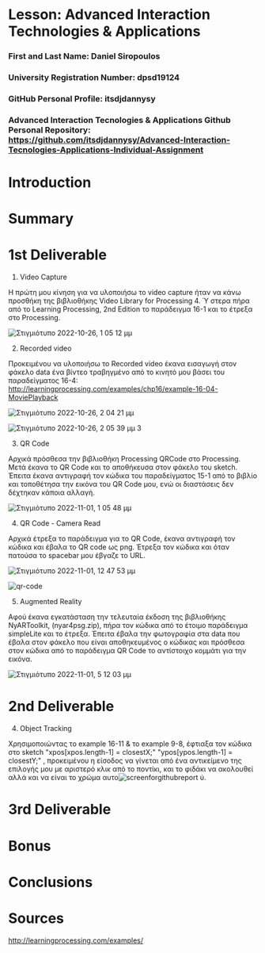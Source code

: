 # Lesson: Advanced Interaction Technologies & Applications

### First and Last Name: Daniel Siropoulos
### University Registration Number: dpsd19124
### GitHub Personal Profile: itsdjdannysy
### Advanced Interaction Tecnologies & Applications Github Personal Repository: https://github.com/itsdjdannysy/Advanced-Interaction-Tecnologies-Applications-Individual-Assignment

# Introduction

# Summary


# 1st Deliverable 

1. Video Capture 

Η πρώτη μου κίνηση για να υλοποιήσω το video capture ήταν να κάνω προσθήκη της βιβλιοθήκης Video Library for Processing 4. Ύ στερα πήρα από το Learning Processing, 2nd Edition το παράδειγμα 16-1 και το έτρεξα στο Processing.


![Στιγμιότυπο 2022-10-26, 1 05 12 μμ](https://user-images.githubusercontent.com/84547304/198004146-f7bbdcf2-5952-451b-89fe-f3081439b997.png)

2. Recorded video 

Προκειμένου να υλοποιήσω το Recorded video έκανα εισαγωγή στον φάκελο data ένα βίντεο τραβηγμένο από το κινητό μου βάσει του παραδείγματος 16-4: http://learningprocessing.com/examples/chp16/example-16-04-MoviePlayback

![Στιγμιότυπο 2022-10-26, 2 04 21 μμ](https://user-images.githubusercontent.com/84547304/198010470-0cb09646-2888-4989-bba5-581666fdc72d.png)

![Στιγμιότυπο 2022-10-26, 2 05 39 μμ 3](https://user-images.githubusercontent.com/84547304/198010734-17466693-d24d-4ee4-95bf-f33590543278.png)

3. QR Code

Αρχικά πρόσθεσα την βιβλιοθήκη Processing QRCode στο Processing. Μετά έκανα το QR Code και το αποθήκευσα στον φάκελο του sketch. Έπειτα έκανα αντιγραφή τον κώδικα του παραδείγματος 15-1 από το βιβλίο και τοποθέτησα την εικόνα του QR Code μου, ενώ οι διαστάσεις δεν δέχτηκαν κάποια αλλαγή.

![Στιγμιότυπο 2022-11-01, 1 05 48 μμ](https://user-images.githubusercontent.com/84547304/199219745-f6e65a60-2b48-4554-94bd-657aff76d400.png)

4. QR Code - Camera Read

Αρχικά έτρεξα το παράδειγμα για το QR Code, έκανα αντιγραφή τον κώδικα και έβαλα το QR code ως png. Έτρεξα τον κώδικα και όταν πατούσα το spacebar μου έβγαζε το URL.


![Στιγμιότυπο 2022-11-01, 12 47 53 μμ](https://user-images.githubusercontent.com/84547304/199218297-5a1e69c3-e934-4ee9-9bf9-0ea9ceb7bbbd.png)

![qr-code](https://user-images.githubusercontent.com/84547304/199255214-dccad7cb-c9f5-4b20-b48a-71972b07c2d9.png)

5. Augmented Reality

Αφού έκανα εγκατάσταση την τελευταία έκδοση της βιβλιοθήκης NyARToolkit, (nyar4psg.zip), πήρα τον κώδικα από το έτοιμο παράδειγμα simpleLite και το έτρεξα. Έπειτα έβαλα την φωτογραφία στα data που έβαλα στον φάκελο που είναι αποθηκευμένος ο κώδικας και πρόσθεσα στον κώδικα από το παράδειγμα QR Code το αντίστοιχο κομμάτι για την εικόνα.

![Στιγμιότυπο 2022-11-01, 5 12 03 μμ](https://user-images.githubusercontent.com/84547304/199272332-c76c958a-08f7-442b-bc16-deab48a0e0a7.png)


# 2nd Deliverable

4. Object Tracking

Χρησιμοποιώντας το example 16-11 & το example 9-8, έφτιαξα τον κώδικα στο sketch "xpos[xpos.length-1] = closestX;" "ypos[ypos.length-1] = closestY;" , προκειμένου η είσοδος να γίνεται από ένα αντικείμενο της επιλογής μου με αριστερό κλικ από το ποντίκι, και το φιδάκι να ακολουθεί αλλά και να είναι το χρώμα αυτο![screenforgithubreport](https://user-images.githubusercontent.com/84547304/206912926-da493626-5ccb-4da9-92ef-fa5b08245ed2.png)
ύ.

# 3rd Deliverable 


# Bonus 


# Conclusions


# Sources

http://learningprocessing.com/examples/
